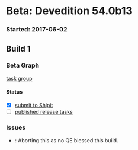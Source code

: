 # Beta: Devedition 54.0b13

### Started: 2017-06-02

## Build 1

### Beta Graph
[task group](https://tools.taskcluster.net/push-inspector/#/ttjCqpJjR2y9dQCBSvU4FA)


#### Status
- [x] [submit to Shipit](https://wiki.mozilla.org/Release:Release_Automation_on_Mercurial:Starting_a_Release#Submit_to_Ship_It)
- [ ] [published release tasks](../how-tos/relpro.md#3-publish-release)

### Issues
- <mihaitabara>: Aborting this as no QE blessed this build.


